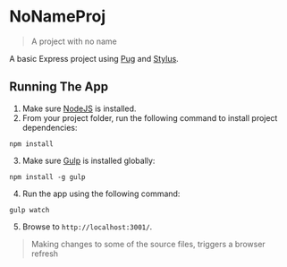 # NoNameProj

> A project with no name

A basic Express project using [Pug](https://pugjs.org/api/getting-started.html) and [Stylus](http://stylus-lang.com/).

## Running The App

1) Make sure [NodeJS](https://nodejs.org/en/) is installed.
2) From your project folder, run the following command to install project dependencies:

  ```shell
  npm install
  ```
3) Make sure [Gulp](http://gulpjs.com/) is installed globally:

  ```shell
  npm install -g gulp
  ```
4) Run the app using the following command:

  ```shell
  gulp watch
  ```
5) Browse to `http://localhost:3001/`.
> Making changes to some of the source files, triggers a browser refresh
